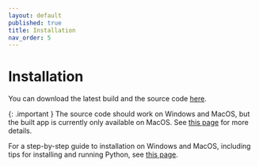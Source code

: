 ```yaml
---
layout: default
published: true
title: Installation
nav_order: 5
---
```


<link rel="stylesheet" href="css/main.css">

# Installation

You can download the latest build and the source code [here](https://github.com/pilgrimtabby/pilgrim-autosplitter/releases/).

{: .important }
The source code should work on Windows and MacOS, but the built app is currently only available on MacOS. See [this page](https://github.com/pilgrimtabby/pilgrim-autosplitter/?tab=readme-ov-file#installation) for more details.

For a step-by-step guide to installation on Windows and MacOS, including tips for installing and running Python, see [this page](https://github.com/pilgrimtabby/pilgrim-autosplitter/?tab=readme-ov-file#installation).

